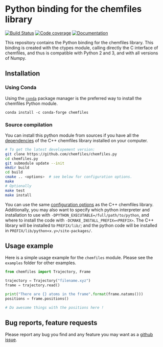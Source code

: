 # Python binding for the chemfiles library

[![Build Status](https://travis-ci.org/chemfiles/chemfiles.py.svg?branch=master)](https://travis-ci.org/chemfiles/chemfiles.py)
[![Code coverage](http://codecov.io/github/chemfiles/chemfiles.py/coverage.svg?branch=master)](http://codecov.io/github/chemfiles/chemfiles.py?branch=master)
[![Documentation](https://img.shields.io/badge/docs-latest-brightgreen.svg)](http://chemfiles.github.io/chemfiles.py/)


This repository contains the Python binding for the chemfiles library. This
binding is created with the ctypes module, calling directly the C interface of
chemfiles, and thus is compatible with Python 2 and 3, and with all versions of
Numpy.

## Installation

### Using Conda

Using the [`conda`](http://conda.pydata.org/docs/) package manager is the
preferred way to install the chemfiles Python module.

```
conda install -c conda-forge chemfiles
```

### Source compilation

You can install this python module from sources if you have all the
[dependencies][installation] of the C++ chemfiles library installed on your
computer.

```bash
# To get the latest developement version:
git clone https://github.com/chemfiles/chemfiles.py
cd chemfiles.py
git submodule update --init
mkdir build
cd build
cmake .. <options>  # see below for configuration options.
make
# Optionally
make test
make install
```

You can use the same [configuration options][installation] as the C++ chemfiles
library. Additionally, you may also want to specify which python interpreter and
installation to use with `-DPYTHON_EXECUTABLE=/full/path/to/python`, and where
to install the code with `-DCMAKE_INSTALL_PREFIX=<PREFIX>`. The C++ library will
be installed to `PREFIX/lib/`; and the python code will be installed in
`PREFIX/lib/python<x.y>/site-packages/`.

[installation]: http://chemfiles.readthedocs.org/en/latest/installation.html

## Usage example

Here is a simple usage example for the `chemfiles` module. Please see the
`examples` folder for other examples.

```python
from chemfiles import Trajectory, Frame

trajectory = Trajectory("filename.xyz")
frame = trajectory.read()

print("There are {} atoms in the frame".format(frame.natoms()))
positions = frame.positions()

# Do awesome things with the positions here !
```

## Bug reports, feature requests

Please report any bug you find and any feature you may want as a [github
issue](https://github.com/chemfiles/chemfiles.py/issues/new).
